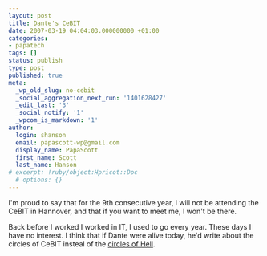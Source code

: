 ```yaml
---
layout: post
title: Dante's CeBIT
date: 2007-03-19 04:04:03.000000000 +01:00
categories:
- papatech
tags: []
status: publish
type: post
published: true
meta:
  _wp_old_slug: no-cebit
  _social_aggregation_next_run: '1401628427'
  _edit_last: '3'
  _social_notify: '1'
  _wpcom_is_markdown: '1'
author:
  login: shanson
  email: papascott-wp@gmail.com
  display_name: PapaScott
  first_name: Scott
  last_name: Hanson
# excerpt: !ruby/object:Hpricot::Doc
  # options: {}
---
```

<p>I'm proud to say that for the 9th consecutive year, I will not be attending the CeBIT in Hannover, and that if you want to meet me, I won't be there.</p>
<p>Back before I worked I worked in IT, I used to go every year. These days I have no interest. I think that if Dante were alive today, he'd write about the circles of CeBIT insteal of the <a href="http://en.wikipedia.org/wiki/Dante%27s_Inferno#The_Circles_of_Hell">circles of Hell</a>.</p>
